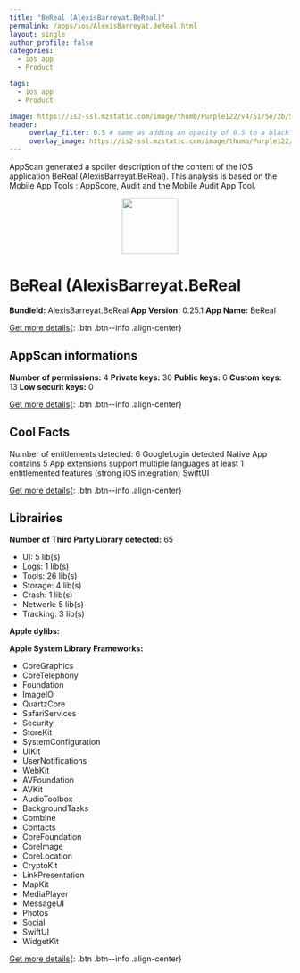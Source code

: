```yaml
---
title: "BeReal (AlexisBarreyat.BeReal)"
permalink: /apps/ios/AlexisBarreyat.BeReal.html
layout: single
author_profile: false
categories: 
  - ios app 
  - Product 

tags: 
  - ios app 
  - Product 

image: https://is2-ssl.mzstatic.com/image/thumb/Purple122/v4/51/5e/2b/515e2b75-7de5-2b75-7d0a-3a1549c49f94/AppIcon-1x_U007emarketing-0-5-0-85-220.png/512x512bb.jpg
header: 
     overlay_filter: 0.5 # same as adding an opacity of 0.5 to a black background
     overlay_image: https://is2-ssl.mzstatic.com/image/thumb/Purple122/v4/51/5e/2b/515e2b75-7de5-2b75-7d0a-3a1549c49f94/AppIcon-1x_U007emarketing-0-5-0-85-220.png/512x512bb.jpg
---
```

AppScan generated a spoiler description of the content of the iOS application BeReal (AlexisBarreyat.BeReal). This analysis is based on the Mobile App Tools : AppScore, Audit and the Mobile Audit App Tool.

  
  
<div style="text-align: center;"><img src="https://is2-ssl.mzstatic.com/image/thumb/Purple122/v4/51/5e/2b/515e2b75-7de5-2b75-7d0a-3a1549c49f94/AppIcon-1x_U007emarketing-0-5-0-85-220.png/512x512bb.jpg" width="100" height="100"></div>  
  
# BeReal (AlexisBarreyat.BeReal

**BundleId:** AlexisBarreyat.BeReal
**App Version:** 0.25.1
**App Name:** BeReal


[Get more details](/pricing.html){: .btn .btn--info .align-center}  
  
## AppScan informations 

**Number of permissions:** 4
**Private keys:** 30
**Public keys:** 6
**Custom keys:** 13
**Low securit keys:** 0
  
[Get more details](/pricing.html){: .btn .btn--info .align-center}

## Cool Facts

Number of entitlements detected: 6
GoogleLogin detected
Native App
contains 5 App extensions
support multiple languages
at least 1 entitlemented features (strong iOS integration)
SwiftUI
  
[Get more details](/pricing.html){: .btn .btn--info .align-center}

## Librairies 
**Number of Third Party Library detected:** 65
- UI: 5 lib(s)
- Logs: 1 lib(s)
- Tools: 26 lib(s)
- Storage: 4 lib(s)
- Crash: 1 lib(s)
- Network: 5 lib(s)
- Tracking: 3 lib(s)

**Apple dylibs:**


**Apple System Library Frameworks:**
- CoreGraphics
- CoreTelephony
- Foundation
- ImageIO
- QuartzCore
- SafariServices
- Security
- StoreKit
- SystemConfiguration
- UIKit
- UserNotifications
- WebKit
- AVFoundation
- AVKit
- AudioToolbox
- BackgroundTasks
- Combine
- Contacts
- CoreFoundation
- CoreImage
- CoreLocation
- CryptoKit
- LinkPresentation
- MapKit
- MediaPlayer
- MessageUI
- Photos
- Social
- SwiftUI
- WidgetKit


  
[Get more details](/pricing.html){: .btn .btn--info .align-center}

